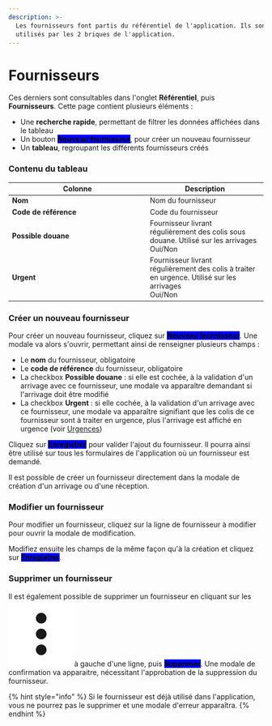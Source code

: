 ```yaml
---
description: >-
  Les fournisseurs font partis du référentiel de l'application. Ils sont
  utilisés par les 2 briques de l'application.
---
```


# Fournisseurs

Ces derniers sont consultables dans l'onglet **Référentiel**, puis **Fournisseurs**. Cette page contient plusieurs éléments :&#x20;

* Une **recherche rapide**, permettant de filtrer les données affichées dans le tableau
* Un bouton <mark style="background-color:blue;">**Nouveau fournisseur**</mark>, pour créer un nouveau fournisseur
* Un **tableau**, regroupant les différents fournisseurs créés

### Contenu du tableau

<table><thead><tr><th width="258.5">Colonne</th><th>Description</th></tr></thead><tbody><tr><td><strong>Nom</strong></td><td>Nom du fournisseur</td></tr><tr><td><strong>Code de référence</strong></td><td>Code du fournisseur</td></tr><tr><td><strong>Possible douane</strong></td><td>Fournisseur livrant régulièrement des colis sous douane. Utilisé sur les arrivages<br>Oui/Non</td></tr><tr><td><strong>Urgent</strong></td><td>Fournisseur livrant régulièrement des colis à traiter en urgence. Utilisé sur les arrivages<br>Oui/Non</td></tr></tbody></table>

### Créer un nouveau fournisseur

Pour créer un nouveau fournisseur, cliquez sur <mark style="background-color:blue;">**Nouveau fournisseur**</mark>. Une modale va alors s'ouvrir, permettant ainsi de renseigner plusieurs champs :&#x20;

* Le **nom** du fournisseur, obligatoire
* Le **code de référence** du fournisseur, obligatoire
* La checkbox **Possible douane** : si elle est cochée, à la validation d'un arrivage avec ce fournisseur, une modale va apparaître demandant si l'arrivage doit être modifié
* La checkbox **Urgent** : si elle cochée, à la validation d'un arrivage avec ce fournisseur, une modale va apparaître signifiant que les colis de ce fournisseur sont à traiter en urgence, plus l'arrivage est affiché en urgence (voir [Urgences](../trace/fonctionnalites-web/urgences.md))

Cliquez sur <mark style="background-color:blue;">**Enregistrer**</mark> pour valider l'ajout du fournisseur. Il pourra ainsi être utilisé sur tous les formulaires de l'application où un fournisseur est demandé.

Il est possible de créer un fournisseur directement dans la modale de création d'un arrivage ou d'une réception.

### Modifier un fournisseur

Pour modifier un fournisseur, cliquez sur la ligne de fournisseur à modifier pour ouvrir la modale de modification.

Modifiez ensuite les champs de la même façon qu'à la création et cliquez sur <mark style="background-color:blue;">**Enregistrer**</mark>.&#x20;

### Supprimer un fournisseur

Il est également possible de supprimer un fournisseur en cliquant sur les <img src="../.gitbook/assets/3points" alt="" data-size="line">à gauche d'une ligne, puis <mark style="background-color:blue;">**Supprimer**</mark>. Une modale de confirmation va apparaitre, nécessitant l'approbation de la suppression du fournisseur.&#x20;

{% hint style="info" %}
Si le fournisseur est déjà utilisé dans l'application, vous ne pourrez pas le supprimer et une modale d'erreur apparaîtra.
{% endhint %}
